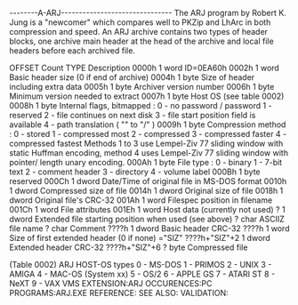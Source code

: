 --------A-ARJ-------------------------------
The ARJ program by Robert K. Jung is a "newcomer" which compares well to PKZip
and LhArc in both compression and speed. An ARJ archive contains two types of
header blocks, one archive main header at the head of the archive and local
file headers before each archived file.

OFFSET              Count TYPE   Description
0000h                   1 word   ID=0EA60h
0002h                   1 word   Basic header size (0 if end of archive)
0004h                   1 byte   Size of header including extra data
0005h                   1 byte   Archiver version number
0006h                   1 byte   Minimum version needed to extract
0007h                   1 byte   Host OS (see table 0002)
0008h                   1 byte   Internal flags, bitmapped :
                                  0 - no password / password
                                  1 - reserved
                                  2 - file continues on next disk
                                  3 - file start position field is available
                                  4 - path translation ( "\" to "/" )
0009h                   1 byte   Compression method :
                                  0 - stored
                                  1 - compressed most
                                  2 - compressed
                                  3 - compressed faster
                                  4 - compressed fastest
                                 Methods 1 to 3 use Lempel-Ziv 77 sliding window
                                 with static Huffman encoding, method 4 uses
                                 Lempel-Ziv 77 sliding window with pointer/
                                 length unary encoding.
000Ah                   1 byte   File type :
                                  0 - binary
                                  1 - 7-bit text
                                  2 - comment header
                                  3 - directory
                                  4 - volume label
000Bh                   1 byte   reserved
000Ch                   1 dword  Date/Time of original file in MS-DOS format
0010h                   1 dword  Compressed size of file
0014h                   1 dword  Original size of file
0018h                   1 dword  Original file's CRC-32
001Ah                   1 word   Filespec position in filename
001Ch                   1 word   File attributes
001Eh                   1 word   Host data (currently not used)
?                       1 dword  Extended file starting position when used
                                 (see above)
                        ? char   ASCIIZ file name
                        ? char   Comment
????h                   1 dword  Basic header CRC-32
????h                   1 word   Size of first extended header (0 if none)
                                 ="SIZ"
????h+"SIZ"+2           1 dword  Extended header CRC-32
????h+"SIZ"+6           ? byte   Compressed file

(Table 0002)
ARJ HOST-OS types
  0 - MS-DOS
  1 - PRIMOS
  2 - UNIX
  3 - AMIGA
  4 - MAC-OS (System xx)
  5 - OS/2
  6 - APPLE GS
  7 - ATARI ST
  8 - NeXT
  9 - VAX VMS
EXTENSION:ARJ
OCCURENCES:PC
PROGRAMS:ARJ.EXE
REFERENCE:
SEE ALSO:
VALIDATION:
